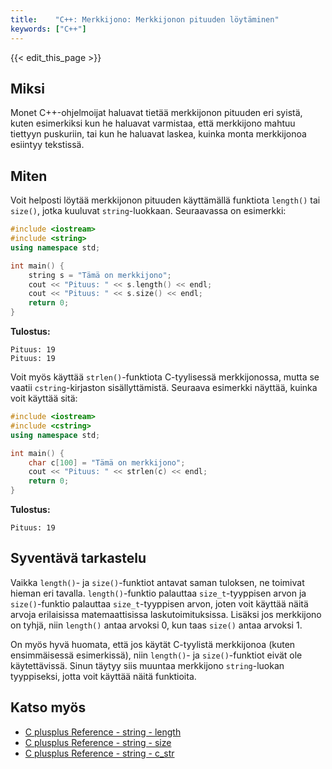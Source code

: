 ```yaml
---
title:    "C++: Merkkijono: Merkkijonon pituuden löytäminen"
keywords: ["C++"]
---
```


{{< edit_this_page >}}

## Miksi
Monet C++-ohjelmoijat haluavat tietää merkkijonon pituuden eri syistä, kuten esimerkiksi kun he haluavat varmistaa, että merkkijono mahtuu tiettyyn puskuriin, tai kun he haluavat laskea, kuinka monta merkkijonoa esiintyy tekstissä.

## Miten
Voit helposti löytää merkkijonon pituuden käyttämällä funktiota `length()` tai `size()`, jotka kuuluvat `string`-luokkaan. Seuraavassa on esimerkki:

```C++
#include <iostream>
#include <string>
using namespace std;

int main() {
    string s = "Tämä on merkkijono";
    cout << "Pituus: " << s.length() << endl;
    cout << "Pituus: " << s.size() << endl;
    return 0;
}
```

**Tulostus:**
```
Pituus: 19
Pituus: 19
```

Voit myös käyttää `strlen()`-funktiota C-tyylisessä merkkijonossa, mutta se vaatii `cstring`-kirjaston sisällyttämistä. Seuraava esimerkki näyttää, kuinka voit käyttää sitä:

```C++
#include <iostream>
#include <cstring>
using namespace std;

int main() {
    char c[100] = "Tämä on merkkijono";
    cout << "Pituus: " << strlen(c) << endl;
    return 0;
}
```

**Tulostus:**
```
Pituus: 19
```

## Syventävä tarkastelu
Vaikka `length()`- ja `size()`-funktiot antavat saman tuloksen, ne toimivat hieman eri tavalla. `length()`-funktio palauttaa `size_t`-tyyppisen arvon ja `size()`-funktio palauttaa `size_t`-tyyppisen arvon, joten voit käyttää näitä arvoja erilaisissa matemaattisissa laskutoimituksissa. Lisäksi jos merkkijono on tyhjä, niin `length()` antaa arvoksi 0, kun taas `size()` antaa arvoksi 1.

On myös hyvä huomata, että jos käytät C-tyylistä merkkijonoa (kuten ensimmäisessä esimerkissä), niin `length()`- ja `size()`-funktiot eivät ole käytettävissä. Sinun täytyy siis muuntaa merkkijono `string`-luokan tyyppiseksi, jotta voit käyttää näitä funktioita.

## Katso myös
- [C plusplus Reference - string - length](http://www.cplusplus.com/reference/string/string/length/)
- [C plusplus Reference - string - size](http://www.cplusplus.com/reference/string/string/size/)
- [C plusplus Reference - string - c_str](http://www.cplusplus.com/reference/string/string/c_str/)
